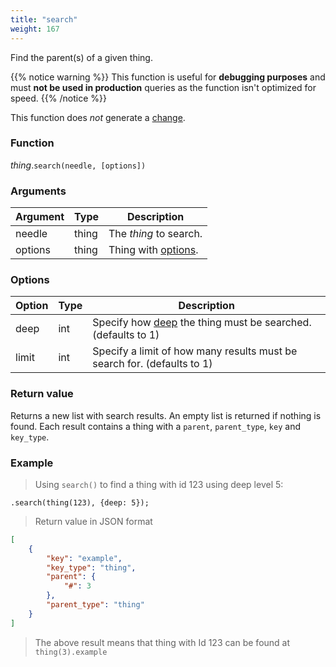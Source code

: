 ```yaml
---
title: "search"
weight: 167
---
```


Find the parent(s) of a given thing.

{{% notice warning %}}
This function is useful for **debugging purposes** and must **not be used in production** queries as the function isn't optimized for speed.
{{% /notice %}}

This function does *not* generate a [change](../../../overview/changes).

### Function

*thing*.`search(needle, [options])`

### Arguments

Argument | Type | Description
-------- | ---- | -----------
needle | thing | The _thing_ to search.
options | thing | Thing with [options](#options).

### Options

Option | Type | Description
------ | ---- | -----------
deep | int | Specify how [deep](../../collection-api/return/#deep) the thing must be searched. (defaults to 1)
limit | int | Specify a limit of how many results must be search for. (defaults to 1)

### Return value

Returns a new list with search results. An empty list is returned if nothing is found.
Each result contains a thing with a `parent`, `parent_type`, `key` and `key_type`.

### Example

> Using `search()` to find a thing with id 123 using deep level 5:

```thingsdb,syntax_only
.search(thing(123), {deep: 5});
```

> Return value in JSON format

```json
[
    {
        "key": "example",
        "key_type": "thing",
        "parent": {
            "#": 3
        },
        "parent_type": "thing"
    }
]
```

> The above result means that thing with Id 123 can be found at `thing(3).example`
